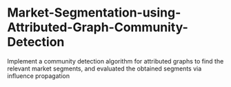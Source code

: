 # Market-Segmentation-using-Attributed-Graph-Community-Detection
Implement a community detection algorithm for attributed graphs to find the relevant market segments, and evaluated the obtained segments via influence propagation
